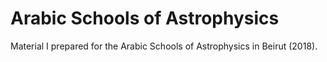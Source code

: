 # Arabic Schools of Astrophysics
Material I prepared for the Arabic Schools of Astrophysics in Beirut (2018).
